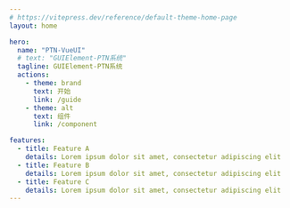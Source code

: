 ```yaml
---
# https://vitepress.dev/reference/default-theme-home-page
layout: home

hero:
  name: "PTN-VueUI"
  # text: "GUIElement-PTN系统"
  tagline: GUIElement-PTN系统
  actions:
    - theme: brand
      text: 开始
      link: /guide
    - theme: alt
      text: 组件
      link: /component

features:
  - title: Feature A
    details: Lorem ipsum dolor sit amet, consectetur adipiscing elit
  - title: Feature B
    details: Lorem ipsum dolor sit amet, consectetur adipiscing elit
  - title: Feature C
    details: Lorem ipsum dolor sit amet, consectetur adipiscing elit
---
```


